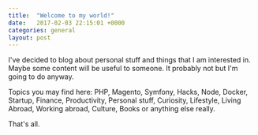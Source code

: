 ```yaml
---
title:  "Welcome to my world!"
date:   2017-02-03 22:15:01 +0000
categories: general
layout: post
---
```

I've decided to blog about personal stuff and things that I am interested in. Maybe some content will be useful to someone. It probably not but I'm going to do anyway.

Topics you may find here: PHP, Magento, Symfony, Hacks, Node, Docker, Startup, Finance, Productivity, Personal stuff, Curiosity, Lifestyle, Living Abroad, Working abroad, Culture, Books or anything else really.

That's all.

